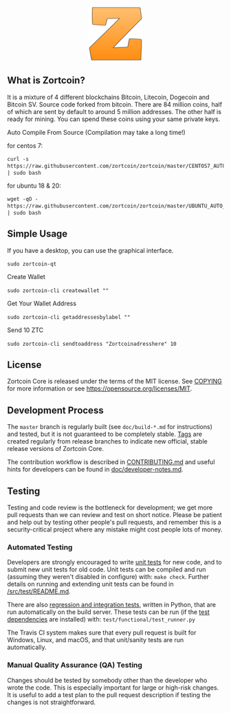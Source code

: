 <p align="center">
  <img src="https://raw.githubusercontent.com/zortcoin/zortcoin/master/share/pixmaps/zortcoin128.png" />
</p>

What is Zortcoin?
----------------

It is a mixture of 4 different blockchains Bitcoin, Litecoin, Dogecoin and Bitcoin SV. Source code forked from bitcoin. There are 84 million coins, half of which are sent by default to around 5 million addresses. The other half is ready for mining. You can spend these coins using your same private keys.




Auto Compile From Source
(Compilation may take a long time!)

for centos 7:

````
curl -s https://raw.githubusercontent.com/zortcoin/zortcoin/master/CENTOS7_AUTO_INSTALLER.sh | sudo bash
````

for ubuntu 18 & 20:

````
wget -qO - https://raw.githubusercontent.com/zortcoin/zortcoin/master/UBUNTU_AUTO_INSTALLER.sh | sudo bash
````


Simple Usage
----------------

If you have a desktop, you can use the graphical interface.

````
sudo zortcoin-qt
````


Create Wallet

````sudo zortcoin-cli createwallet ""````

Get Your Wallet Address

````sudo zortcoin-cli getaddressesbylabel ""````

Send 10 ZTC

````sudo zortcoin-cli sendtoaddress "Zortcoinadresshere" 10````


License
-------

Zortcoin Core is released under the terms of the MIT license. See [COPYING](COPYING) for more
information or see https://opensource.org/licenses/MIT.

Development Process
-------------------

The `master` branch is regularly built (see `doc/build-*.md` for instructions) and tested, but it is not guaranteed to be
completely stable. [Tags](https://github.com/zortcoin/zortcoin/tags) are created
regularly from release branches to indicate new official, stable release versions of Zortcoin Core.

The contribution workflow is described in [CONTRIBUTING.md](CONTRIBUTING.md)
and useful hints for developers can be found in [doc/developer-notes.md](doc/developer-notes.md).

Testing
-------

Testing and code review is the bottleneck for development; we get more pull
requests than we can review and test on short notice. Please be patient and help out by testing
other people's pull requests, and remember this is a security-critical project where any mistake might cost people
lots of money.

### Automated Testing

Developers are strongly encouraged to write [unit tests](src/test/README.md) for new code, and to
submit new unit tests for old code. Unit tests can be compiled and run
(assuming they weren't disabled in configure) with: `make check`. Further details on running
and extending unit tests can be found in [/src/test/README.md](/src/test/README.md).

There are also [regression and integration tests](/test), written
in Python, that are run automatically on the build server.
These tests can be run (if the [test dependencies](/test) are installed) with: `test/functional/test_runner.py`

The Travis CI system makes sure that every pull request is built for Windows, Linux, and macOS, and that unit/sanity tests are run automatically.

### Manual Quality Assurance (QA) Testing

Changes should be tested by somebody other than the developer who wrote the
code. This is especially important for large or high-risk changes. It is useful
to add a test plan to the pull request description if testing the changes is
not straightforward.


